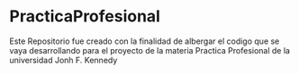 # PracticaProfesional
Este Repositorio fue creado con la finalidad de albergar el codigo que se vaya desarrollando para el proyecto de la materia Practica Profesional de la universidad Jonh F. Kennedy 

